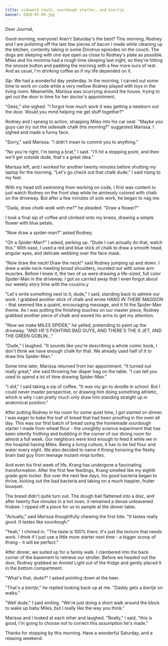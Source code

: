 ```yaml
---
title: sidewalk chalk, sourdough starter, and biertje
banner: 2020-05-09.jpg
---
```


Dear Journal,

Good morning, everyone!  Aren't Saturday's the best?  This morning,
Rodney and I are polishing off the last few pieces of bacon I made
while cleaning up the kitchen, contently taking in some Dinotrux
episodes on the couch.  The dogs are sleeping with one eye open as
close to Rodney's plate as possible.  Miles and his momma had a rough
time sleeping last night, so they're hitting the snooze button and
padding the morning with a few more ours of rest.  And as usual, I'm
drinking coffee as if my life depended on it.

_Sip_.  We had a wonderful day yesterday.  In the morning, I carved
out some time to work on code while a very mellow Rodney played with
toys in the living room.  Meanwhile, Marissa was scurrying around the
house, trying to get out the door in time for her doctor's
appointment.

"Geez," she sighed.  "I forgot how much work it was getting a newborn
out the door.  Would you mind helping me get stuff together?"

Rodney and I sprang to action, strapping Miles into his car seat.
"Maybe you guys can try out the sidewalk chalk this morning?"
suggested Marissa.  I sighed and made a funny face.

"Sorry," said Marissa.  "I didn't mean to commit you to anything."

"No you're right, I'm being a brat," I said.  "I'll hit a stopping
point, and then we'll get outside dude, that's a great idea."

Marissa left, and I worked for another twenty minutes before shutting
my laptop for the morning.  "Let's go check out that chalk dude," I
said rising to my feet.

With my head still swimming from working on code, I first was content
to just watch Rodney on the front step while he aimlessly colored with
chalk on the driveway.  But after a few minutes of solo work, he began
to nag me.

"Dada, draw _chalk-walk_ with me?" he pleaded.  "Draw a flower?"

I took a final sip of coffee and climbed onto my knees, drawing a
simple flower with blue petals.

"Now draw a spider-man?" asked Rodney.

"Oh a Spider-Man?" I asked, perking up.  "Dude I can actually do that,
watch this."  With ease, I used a red and blue stick of chalk to draw
a smooth head, angular eyes, and delicate webbing over the face mask.

"Now draw the neck!  Draw the neck!" said Rodney jumping up and down.
I drew a wide neck meeting broad shoulders, rounded out with some arm
muscles.  Before I knew it, the two of us were drawing a life-sized,
full color Spider-Man in the driveway.  I got so carried away that I
even forgot about our weekly story time with the cousins.y

"Let's write something next to it, dude," I said, standing back to
admire our work.  I grabbed another stick of chalk and wrote _HANG IN
THERE MADISON_ - that seemed like a quaint, encouraging message, and
it fit the Spider-Man theme.  As I was putting the finishing touches
on our master piece, Rodney grabbed another piece of chalk and waved
his arms to get my attention.

"Now we make MILES SPIDER," he yelled, pretending to paint up the
driveway.  "AND HE'S FIGHTING BAD GUYS, AND THERE'S THE X JET, AND THE
GREEN GOBLIN..."

"Dude," I laughed.  "It sounds like you're describing a whole comic
book, I don't think we have enough chalk for that.  We already used
half of it to draw this Spider-Man."

Some time later, Marissa returned from her appointment.  "It turned
out really great," she said throwing her diaper bag on the table.  "I
can tell you used to spend a lot of time drawing Spider-Man."

"I did," I said taking a sip of coffee.  "It was my go-to doodle in
school.  But I could never master perspective, or drawing him doing
something athletic, which is why I can pretty much only draw him
standing straight up in anatomical position."

After putting Rodney in his room for some quiet time, I got started on
dinner.  I was eager to bake the loaf of bread that had been proofing
in the oven all day.  This was our first batch of bread using the
homemade sourdough starter I made from wheat flour - the unsightly
science experiment that has been silently frothing and bubbling in the
corner of our dining room for almost a full week.  Our neighbors were
kind enough to feed it while we in the hospital having Miles.  Being a
living culture, it has to be fed flour and water every night.  We also
decided to name it _Krang_ honoring the fleshy brain bad guy from
teenage mutant ninja turtles.

And even his first week of life, Krang has undergone a fascinating
transformation.  After the first few feedings, Krang smelled like my
eighth grade gym locker.  But over the next few days, his good
bacteria began to thrive, kicking out the bad bacteria and taking on a
much happier, fruiter bouquet.

The bread didn't quite turn out.  The dough ball flattened into a
disc, and after twenty five minutes in a hot oven, it remained a dense
unleavened frisbee.  I ripped off a piece for us to sample at the
dinner table.

"Actually," said Marissa thoughtfully chewing the first bite.  "It
tastes really good.  It tastes like sourdough."

"Yeah," I chimed in.  "The taste is 100% there.  It's just the texture
that needs work.  I think if I just use a little more starter next
time - a bigger scoop of _Krang_ - it will be perfect."

After dinner, we suited up for a family walk.  I clambered into the
back corner of the basement to retrieve our stroller.  Before we
headed out the door, Rodney grabbed an Amstel Light out of the fridge
and gently placed it in the bottom compartment.

"What's that, dude?" I asked pointing down at the beer.

"That's a _biertje_," he replied looking back up at me.  "Daddy gets a
_biertje_ on walks."

"Well dude," I said smiling.  "We're just doing a short walk around
the block to wake up baby Miles, but I really like the way you think."

Marissa and I looked at each other and laughed.  "Really," I said,
"this is good, I'm going to choose _not_ to correct this assumption
he's made."

Thanks for stopping by this morning.  Have a wonderful Saturday, and a
relaxing weekend.
